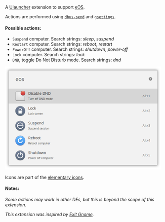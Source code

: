 A [Ulauncher](https://ulauncher.io/) extension to support [eOS](https://elementary.io/).

Actions are performed using [`dbus-send`](https://dbus.freedesktop.org/doc/dbus-send.1.html) and [`gsettings`](https://developer.gnome.org/gio/stable/GSettings.html).

#### Possible actions:
 - `Suspend` computer. Search strings: _sleep_, _suspend_
 - `Restart` computer. Search strings: _reboot_, _restart_
 - `PowerOff` computer. Search strings: _shutdown_, _power-off_
 - `Lock` computer. Search strings: _lock_
 - `DND`, toggle Do Not Disturb mode. Search strings: _dnd_

![screenshot](images/screenshot.png)

Icons are part of the [elementary icons](https://github.com/elementary/icons).

#### Notes:
_Some actions may work in other DEs, but this is beyond the scope of this extension._

_This extension was inspired by [Exit Gnome](https://github.com/leinardi/ulauncher-exit-gnome)._